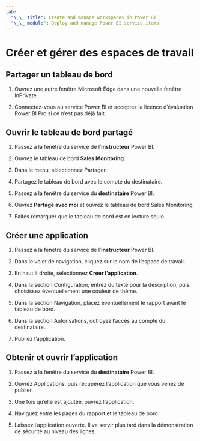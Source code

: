 ```yaml
---
lab:
  "\_\_ title": Create and manage workspaces in Power BI
  "\_\_ module": Deploy and manage Power BI service items
---
```


# Créer et gérer des espaces de travail

## Partager un tableau de bord

1. Ouvrez une autre fenêtre Microsoft Edge dans une nouvelle fenêtre InPrivate.

1. Connectez-vous au service Power BI et acceptez la licence d’évaluation Power BI Pro si ce n’est pas déjà fait.

## Ouvrir le tableau de bord partagé

1. Passez à la fenêtre du service de l’**instructeur** Power BI.

1. Ouvrez le tableau de bord **Sales Monitoring**.

1. Dans le menu, sélectionnez Partager.

1. Partagez le tableau de bord avec le compte du destinataire.

1. Passez à la fenêtre du service du **destinataire** Power BI.

1. Ouvrez **Partagé avec moi** et ouvrez le tableau de bord Sales Monitoring.

1. Faites remarquer que le tableau de bord est en lecture seule.

## Créer une application

1. Passez à la fenêtre du service de l’**instructeur** Power BI.

1. Dans le volet de navigation, cliquez sur le nom de l’espace de travail.

1. En haut à droite, sélectionnez **Créer l’application**.

1. Dans la section Configuration, entrez du texte pour la description, puis choisissez éventuellement une couleur de thème.

1. Dans la section Navigation, placez éventuellement le rapport avant le tableau de bord.

1. Dans la section Autorisations, octroyez l’accès au compte du destinataire.

1. Publiez l’application.

## Obtenir et ouvrir l’application

1. Passez à la fenêtre du service du **destinataire** Power BI.

1. Ouvrez Applications, puis récupérez l’application que vous venez de publier.

1. Une fois qu’elle est ajoutée, ouvrez l’application.

1. Naviguez entre les pages du rapport et le tableau de bord.

1. Laissez l’application ouverte. Il va servir plus tard dans la démonstration de sécurité au niveau des lignes.
